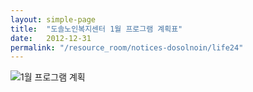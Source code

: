 ```yaml
---
layout: simple-page
title:  "도솔노인복지센터 1월 프로그램 계획표"
date:   2012-12-31
permalink: "/resource_room/notices-dosolnoin/life24"
---
```


![1월 프로그램 계획](/resource_room/notices-dosolnoin/files/13년1월프로그램계획및식단표.png)

